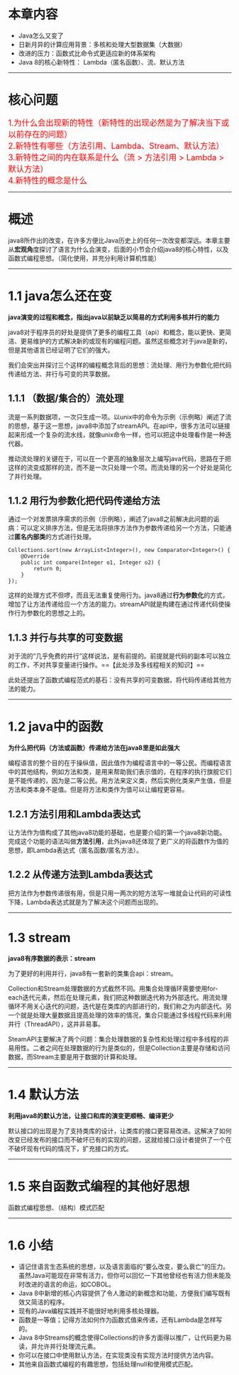 # 本章内容
* Java怎么又变了
* 日新月异的计算应用背景：多核和处理大型数据集（大数据）
* 改进的压力：函数式比命令式更适应新的体系架构
* Java 8的核心新特性： Lambda（匿名函数）、流、默认方法
***
# 核心问题
<font color=#FF0000 size=4>1.为什么会出现新的特性（新特性的出现必然是为了解决当下或以前存在的问题）<br/>
2.新特性有哪些（方法引用、Lambda、Stream、默认方法）<br/>
3.新特性之间的内在联系是什么（流 > 方法引用 > Lambda > 默认方法）<br/>
4.新特性的概念是什么
</font>

***
# 概述
java8所作出的改变，在许多方便比Java历史上的任何一次改变都深远。本章主要从**宏观角**度探讨了语言为什么会演变，后面的小节会介绍java8的核心特性，以及函数式编程思想。（简化使用，并充分利用计算机性能）	
***
# 1.1 java怎么还在变
**java演变的过程和概念，指出java以前缺乏以简易的方式利用多核并行的能力**

java8对于程序员的好处是提供了更多的编程工具（api）和概念，能以更快、更简洁、更易维护的方式解决新的或现有的编程问题。虽然这些概念对于java是新的，但是其他语言已经证明了它们的强大。

我们会突出并探讨三个这样的编程概念背后的思想：流处理、用行为参数化把代码传递给方法、并行与可变的共享数据。
## 1.1.1 （数据/集合的）流处理
流是一系列数据项，一次只生成一项。以unix中的命令为示例（示例略）阐述了流的思想，基于这一思想，java8中添加了streamAPI。在api中，很多方法可以链接起来形成一个复杂的流水线，就像unix命令一样，也可以把这中处理看作是一种迭代器。

推动流处理的关键在于，可以在一个更高的抽象层次上编写java代码，思路在于把这样的流变成那样的流，而不是一次只处理一个项。而流处理的另一个好处是简化了并行处理。
## 1.1.2 用行为参数化把代码传递给方法
通过一个对发票排序需求的示例（示例略），阐述了java8之前解决此问题的诟病：可以定义排序方法，但是无法将排序方法作为参数传递给另一个方法，只能通过**匿名内部类**的方式进行处理。
```
Collections.sort(new ArrayList<Integer>(), new Comparator<Integer>() {
    @Override
    public int compare(Integer o1, Integer o2) {
        return 0;
    }
});
```
这样的处理方式不但啰，而且无法重复使用行为。java8通过**行为参数化**的方式，增加了让方法传递给应一个方法的能力。streamAPI就是构建在通过传递代码使操作行为参数化的思想之上的。
## 1.1.3 并行与共享的可变数据
对于流的“几乎免费的并行”这样说法，是有前提的。前提就是代码的副本可以独立的工作，不对共享变量进行操作。==【此处涉及多线程相关的知识】==

此处还提出了函数式编程范式的基石：没有共享的可变数据，将代码传递给其他方法的能力。
***
# 1.2 java中的函数
**为什么把代码（方法或函数）传递给方法在java8里是如此强大**

编程语言的整个目的在于操纵值，因此值作为编程语言中的一等公民。而编程语言中的其他结构，例如方法和类，是用来帮助我们表示值的，在程序的执行旗舰它们是不能传递的，因为是二等公民。用方法来定义类，然后实例化类来产生值，但是方法和类本身不是值。但是将方法和类作为值可以让编程更容易。
## 1.2.1 方法引用和Lambda表达式
让方法作为值构成了其他java8功能的基础，也是要介绍的第一个java8新功能。完成这个功能的语法叫做**方法引用**，此外java8还体现了更广义的将函数作为值的思想，即Lambda表达式（匿名函数/匿名方法）。
## 1.2.2 从传递方法到Lambda表达式
把方法作为参数传递很有用，但是只用一两次的短方法写一堆就会让代码的可读性下降，Lambda表达式就是为了解决这个问题而出现的。
***
# 1.3 stream
**java8有序数据的表示：stream**

为了更好的利用并行，java8有一套新的类集合api：stream。

Collection和Stream处理数据的方式截然不同。用集合处理循环需要使用for-each迭代元素，然后在处理元素，我们把这种数据迭代称为外部迭代。用流处理循环不用关心迭代的问题，迭代是在类库的内部进行的，我们称之为内部迭代。另一个就是处理大量数据且提高处理的效率的情况，集合只能通过多线程代码来利用并行（ThreadAPI），这并非易事。

SteamAPI主要解决了两个问题：集合处理数据的复杂性和处理过程中多线程的非易用性。二者之间在处理数据的行为是类似的，但是Collection主要是存储和访问数据，而Stream主要是用于数据的计算和处理。
***
# 1.4 默认方法
**利用java8的默认方法，让接口和库的演变更顺畅、编译更少**

默认接口的出现是为了支持类库的设计，让类库的接口更容易改进。这解决了如何改变已经发布的接口而不破坏已有的实现的问题，这就给接口设计者提供了一个在不破坏现有代码的情况下，扩充接口的方式。
***
# 1.5 来自函数式编程的其他好思想
函数式编程思想、（结构）模式匹配
***
# 1.6 小结
* 请记住语言生态系统的思想，以及语言面临的“要么改变，要么衰亡”的压力。虽然Java可能现在非常有活力，但你可以回忆一下其他曾经也有活力但未能及时改进的语言的命运，如COBOL。
* Java 8中新增的核心内容提供了令人激动的新概念和功能，方便我们编写既有效又简洁的程序。
* 现有的Java编程实践并不能很好地利用多核处理器。
* 函数是一等值；记得方法如何作为函数式值来传递，还有Lambda是怎样写的。
* Java 8中Streams的概念使得Collections的许多方面得以推广，让代码更为易读，并允许并行处理流元素。
* 你可以在接口中使用默认方法，在实现类没有实现方法时提供方法内容。
* 其他来自函数式编程的有趣思想，包括处理null和使用模式匹配。
